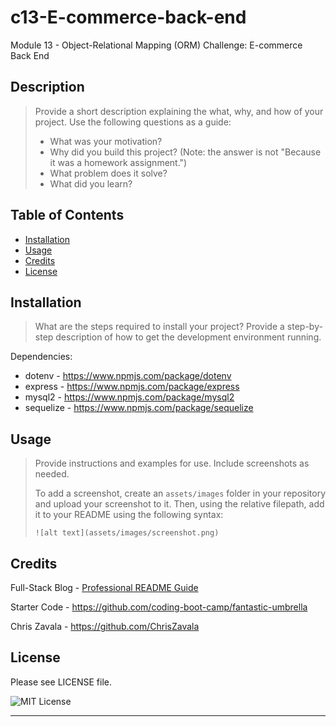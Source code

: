 # c13-E-commerce-back-end
Module 13 - Object-Relational Mapping (ORM) Challenge: E-commerce Back End

## Description

> Provide a short description explaining the what, why, and how of your project. Use the following questions as a guide:  
>   
> - What was your motivation?  
> - Why did you build this project? (Note: the answer is not "Because it was a homework assignment.")  
> - What problem does it solve?  
> - What did you learn?  

## Table of Contents

- [Installation](#installation)
- [Usage](#usage)
- [Credits](#credits)
- [License](#license)

## Installation

> What are the steps required to install your project? Provide a step-by-step description of how to get the development environment running.

Dependencies: 
- dotenv - https://www.npmjs.com/package/dotenv 
- express - https://www.npmjs.com/package/express 
- mysql2 - https://www.npmjs.com/package/mysql2 
- sequelize - https://www.npmjs.com/package/sequelize


## Usage

> Provide instructions and examples for use. Include screenshots as needed.
>   
> To add a screenshot, create an `assets/images` folder in your repository and upload your screenshot to it. Then, using the relative filepath, add it to your README using the following syntax:  
>   
>   `![alt text](assets/images/screenshot.png)`


## Credits

Full-Stack Blog - [Professional README Guide](https://coding-boot-camp.github.io/full-stack/github/professional-readme-guide)

Starter Code - https://github.com/coding-boot-camp/fantastic-umbrella 

Chris Zavala - https://github.com/ChrisZavala 



## License

Please see LICENSE file.

![MIT License](https://img.shields.io/github/license/AustinBQ02/c03-password-generator)

---